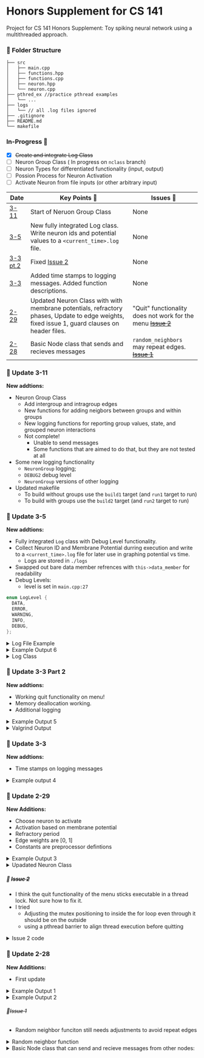 # Honors Supplement for CS 141
Project for CS 141 Honors Supplement: Toy spiking neural network using a multithreaded approach.

### 📁 Folder Structure

```
├── src
│   ├── main.cpp
│   ├── functions.hpp
│   ├── functions.cpp
│   ├── neuron.hpp
│   └── neuron.cpp
├── pthred_ex //practice pthread examples
│   └── ...
├── logs 
│   └── // all .log files ignored 
├── .gitignore
├── README.md
└── makefile

```

### In-Progress 🚀
- [x] ~~Create and integrate Log Class~~
- [ ] Neuron Group Class ( In progress on `nclass` branch)
- [ ] Neuron Types for differentiated functionality (input, output)
- [ ] Possion Process for Neuron Activation
- [ ] Activate Neuron from file inputs (or other arbitrary input)

| Date  | Key Points 🔑   |  Issues 🐛   |
|--------------- | --------------- |--------------- |
| [3-11](#-update-3-11)   | Start of Neruon Group Class| None |
| [3-5](#-update-3-5)   | New fully integrated Log class. Write neuron ids and potential values to a `<current_time>.log` file. | None |
| [3-3 pt.2](#-update-3-3-part-2)   | Fixed [Issue 2](#-issue-2)| None |
| [3-3](#-update-3-3)   | Added time stamps to logging messages. Added function descriptions.| None |
| [2-29](#-update-2-29)   | Updated Neuron Class with with membrane potentials, refractory phases, Update to edge weights, fixed issue 1, guard clauses on header files.   | "Quit" functionality does not work for the menu [~~Issue 2~~](#-issue-2)|
| [2-28](#-update-2-28)   | Basic Node class that sends and recieves messages   | `random_neighbors` may repeat edges. [~~Issue 1~~](#-issue-1)|

### 📌 Update 3-11
**New addtions:**
- Neuron Group Class
    - Add intergroup and intragroup edges
    - New functions for adding neigbors between groups and within groups
    - New logging functions for reporting group values, state, and grouped neuron interactions
    - Not complete!
        - Unable to send messages
        - Some functions that are aimed to do that, but they are not tested at all
- Some new logging functionality
    - `NeuronGroup` logging; 
    - `DEBUG2` debug level
    - `NeuronGroup` versions of other logging
- Updated makefile
    - To build without groups use the `build1` target (and `run1` target to run)
    - To build with groups use the `build2` target (and `run2` target to run)
### 📌 Update 3-5
**New addtions:**
- Fully integrated `Log` class with Debug Level functionality. 
- Collect Neuron ID and Membrane Potential durring execution and write to a `<current_time>.log` file for later use in graphing potential vs time. 
    - Logs are stored in `./logs` 
- Swapped out bare data member refrences with `this->data_member` for readability
- Debug Levels:
    - level is set in `main.cpp:27`
```cpp
enum LogLevel { 
  DATA,
  ERROR,
  WARNING,
  INFO,
  DEBUG,
};
```



<details>
<summary>Log File Example</summary>
<br>

- Format is "time neuron_id memabrane_potential"
```
1709662312.633490 1 -55.000000
1709662317.948280 2 -55.000000
1709662314.449250 3 -55.000000
1709662314.452480 2 -106.695394
1709662314.455150 5 -90.316228
1709662314.457940 6 -92.203995
1709662314.158270 4 -55.000000
1709662321.825460 5 -90.316228
1709662320.091510 6 -92.203995
1709662318.345790 1 -55.000000
```
</details>

<details>
<summary> Example Output 6 </summary>
<br>

```
Adding Neurons
----------------

[1709787252:721647] [Info] Neuron 1 added: inhibitory
[1709787252:721652] [Info] Neuron 2 added: inhibitory
[1709787252:721654] [Info] Neuron 3 added: excitatory
[1709787252:721655] [Info] Neuron 4 added: excitatory
[1709787252:721657] [Info] Neuron 5 added: inhibitory
[1709787252:721659] [Info] Neuron 6 added: excitatory

Adding Random Edges
--------------------------

[1709787252:721663] [Info] Edge from Neuron 3 to Neuron 4 added.
[1709787252:721670] [Info] Edge from Neuron 4 to Neuron 5 added.
[1709787252:721673] [Info] Edge from Neuron 3 to Neuron 2 added.
[1709787252:721676] [Info] Edge from Neuron 1 to Neuron 5 added.
[1709787252:721680] [Info] Edge from Neuron 4 to Neuron 6 added.

[1709787252:721815] [Info] Neuron 1 is waiting
[1709787252:721907] [Info] Neuron 3 is waiting
[1709787252:722201] [Info] Neuron 2 is waiting
[1709787252:722283] [Info] Neuron 6 is waiting
[1709787252:722379] [Info] Neuron 5 is waiting
[1709787252:722471] [Info] Neuron 4 is waiting

Activate neuron ( or [-1] to quit )
 Neuron 1
 Neuron 2
 Neuron 3
 Neuron 4
 Neuron 5
 Neuron 6
Input: 1

[1709787256:21207] [Info] Neuron 1 is activated, accumulated equal to -55.0000
[1709787256:21345] [Info] Neuron 1 is sending a mesage to Neuron 5
[1709787256:21569] [Info] Message from Neuron 1 to Neuron 5 is -43.278355
[1709787256:21765] [Info] Neuron 5 is activated, accumulated equal to -98.2783
[1709787256:21869] [Info] Neuron 5 does not have any neighbors
[1709787256:22018] [Info] Neuron 5 is waiting
[1709787256:21929] [Info] Neuron 1 fired, entering refractory phase
[1709787256:22238] [Info] Neuron 1 portential set to -70.0000
[1709787256:24797] [Info] Neuron 1 completed refractory phase, running
[1709787256:24959] [Info] Neuron 1 is waiting
```

</details>

<details>

<summary> Log Class </summary>
<br>

```cpp
using std::vector;

enum LogLevel {
  DATA,
  ERROR,
  WARNING,
  INFO,
  DEBUG,
};

extern LogLevel level;

class Log {
public:
  // constructor

  void add_data(int id, double data);

  void write_data(const char *filesname = "./logs/%ld.log");

  void log(LogLevel level, const char *message, std::ostream &os = std::cout);

  void log_neuron_state(LogLevel level, const char *message, int id);

  void log_neuron_interaction(LogLevel level, const char *message, int id1,
                              int id2);
  void log_neuron_interaction(LogLevel level, const char *message, int id1,
                              int id2, double value);
  void log_neuron_value(LogLevel level, const char *message, int id,
                        double accumulated);
  void log_neuron_type(LogLevel level, const char *message, int id,
                       const char *type);

private:
  vector<double> time;
  vector<double> data;
  vector<int> id;
};
```

</details>

### 📌 Update 3-3 Part 2

**New addtions:**
- Working quit functionality on menu! 
- Memory deallocation working.
- Additional logging

<details>
<summary> Example Output 5 </summary>
<br>


``` text
Time format is |HH:MM:SS:mircroseconds|

Adding Neurons
----------------

|14:30:0:926336| Neuron 1 added (excitatory type)
|14:30:0:926380| Neuron 2 added (excitatory type)
|14:30:0:926383| Neuron 3 added (inhibitory type)

Adding Random Edges
--------------------------

|14:30:0:926387| Edge from Neuron 2 to Neuron 3 added
|14:30:0:926391| Neuron 2 added to _presynaptic of Neuron 3
|14:30:0:926416| Neuron 2 is connected to:
|14:30:0:926481| - Neuron3
|14:30:0:926487| Edge from Neuron 1 to Neuron 2 added
|14:30:0:926491| Neuron 1 added to _presynaptic of Neuron 2

|14:30:0:926609| Neuron 1 is waiting
|14:30:0:926647| Neuron 3 is waiting
|14:30:0:926870| Neuron 2 is waiting

Activate neuron ( or [-1] to quit )
 Neuron 1
 Neuron 2
 Neuron 3
Input: 1

|14:30:7:536435| Neuron 1 is activated, accumulated equal to -55
|14:30:7:536569| Neuron 1 is sending a message to Neuron 2
|14:30:7:536580| Accumulated value for Neuron 1 is -55
|14:30:7:536587| Weight for Neuron 1 to Neuron 2 is 0.517304
|14:30:7:536596| Neuron 1 modifier is -1
|14:30:7:536602| Message is 28.4517
|14:30:7:536788| Neuron 2 is activated, accumulated equal to -26.5483
|14:30:7:536944| Neuron 2 is sending a message to Neuron 3
|14:30:7:536964| Accumulated value for Neuron 2 is -26.5483
|14:30:7:536964| Neuron 1 fired, entering refractory phase
|14:30:7:537079| Neuron 1 potential set to -70
|14:30:7:536983| Weight for Neuron 2 to Neuron 3 is 0.352867
|14:30:7:537319| Neuron 2 modifier is -1
|14:30:7:537327| Message is 9.36803
|14:30:7:537535| Neuron 3 is activated, accumulated equal to -45.632
|14:30:7:537721| Neuron 3 does not have any neigbors!
|14:30:7:537742| Neuron 3 is waiting
|14:30:7:537744| Neuron 2 fired, entering refractory phase
|14:30:7:537842| Neuron 2 potential set to -70
|14:30:7:539698| Neuron 1 completed refractory phase, running
|14:30:7:539861| Neuron 1 is waiting
|14:30:7:540311| Neuron 2 completed refractory phase, running
|14:30:7:540440| Neuron 2 is waiting

Activate neuron ( or [-1] to quit )
 Neuron 1
 Neuron 2
 Neuron 3
Input: 3

|14:30:10:979676| Neuron 3 is activated, accumulated equal to -45.632
|14:30:10:979797| Neuron 3 does not have any neigbors!
|14:30:10:979805| Neuron 3 is waiting

Activate neuron ( or [-1] to quit )
 Neuron 1
 Neuron 2
 Neuron 3
Input: -1

|14:30:15:945951| Exiting...
|14:30:15:946038| Neuron 1 is exiting
|14:30:15:946054| Neuron 2 is exiting
|14:30:15:946085| Neuron 3 is exiting

Final Neuron Values
-------------------

|14:30:15:946269| Neuron 1: -70
|14:30:15:946316| Neuron 2: -70
|14:30:15:946354| Neuron 3: -45.632

Deallocation
------------

|14:30:15:946390| Deleting Neuron 1
|14:30:15:946397| Deleting Neuron 2
|14:30:15:946400| Deleting Neuron 3
```
</details>

<details>
<summary>Valgrind Output</summary>
<br>

- No Memory Leaks
```
==229124==
==229124== HEAP SUMMARY:
==229124==     in use at exit: 0 bytes in 0 blocks
==229124==   total heap usage: 54 allocs, 54 frees, 86,137 bytes allocated
==229124==
==229124== All heap blocks were freed -- no leaks are possible
==229124==
==229124== For lists of detected and suppressed errors, rerun with: -s
```
</details>

### 📌 Update 3-3

**New addtions:**
- Time stamps on logging messages

<details>
<summary> Example output 4 </summary>
<br>


``` text
Time format is |HH:MM:SS:mircroseconds|

Adding Neurons
----------------

|11:52:26:434641| Neuron 1 added (excitatory type)
|11:52:26:434669| Neuron 2 added (inhibitory type)
|11:52:26:434672| Neuron 3 added (excitatory type)
|11:52:26:434674| Neuron 4 added (inhibitory type)
|11:52:26:434676| Neuron 5 added (excitatory type)
|11:52:26:434679| Neuron 6 added (excitatory type)

Adding Random Edges
--------------------------

|11:52:26:434707| Edge from Neuron 1 to Neuron 5 added
|11:52:26:434734| Neuron 1 added to _presynaptic of Neuron 5
|11:52:26:434742| Neuron 5 has connections from
|11:52:26:434746| - Neuron1
|11:52:26:434768| Edge from Neuron 5 to Neuron 2 added
|11:52:26:434774| Neuron 5 added to _presynaptic of Neuron 2
|11:52:26:434797| Edge from Neuron 3 to Neuron 6 added
|11:52:26:434804| Neuron 3 added to _presynaptic of Neuron 6
|11:52:26:434827| Neuron 2 has connections from
|11:52:26:434832| - Neuron5
|11:52:26:434835| Edge from Neuron 4 to Neuron 2 added
|11:52:26:434838| Neuron 4 added to _presynaptic of Neuron 2
|11:52:26:434841| Neuron 5 is connected to:
|11:52:26:434843| - Neuron2
|11:52:26:434845| Neuron 5 has connections from
|11:52:26:434847| - Neuron1
|11:52:26:434849| Neuron 6 has connections from
|11:52:26:434851| - Neuron3
|11:52:26:434853| Edge from Neuron 5 to Neuron 6 added
|11:52:26:434856| Neuron 5 added to _presynaptic of Neuron 6

|11:52:26:434943| Neuron 1 is waiting
|11:52:26:434982| Neuron 2 is waiting
|11:52:26:435038| Neuron 3 is waiting
|11:52:26:435085| Neuron 4 is waiting
|11:52:26:435141| Neuron 5 is waiting
|11:52:26:435197| Neuron 6 is waiting


Activate neuron ( or [-1] to quit )
 Neuron 1
 Neuron 2
 Neuron 3
 Neuron 4
 Neuron 5
 Neuron 6
Input: 1

|11:52:30:499664| Neuron 1 is activated, accumulated equal to -55
|11:52:30:500392| Neuron 1 is sending a message to Neuron 5
|11:52:30:500416| Accumulated value for Neuron 1 is -55
|11:52:30:500431| Weight for Neuron 1 to Neuron 5 is 0.833798
|11:52:30:500444| Neuron 1 modifier is -1
|11:52:30:500453| Message is 45.8589
|11:52:30:500645| Neuron 5 is activated, accumulated equal to -9.14112
|11:52:30:500827| Neuron 5 is sending a message to Neuron 2
|11:52:30:500848| Accumulated value for Neuron 5 is -9.14112
|11:52:30:500860| Weight for Neuron 5 to Neuron 2 is 0.0295779
|11:52:30:500868| Neuron 5 modifier is -1
|11:52:30:500927| Message is 0.270375
|11:52:30:501054| Neuron 2 is activated, accumulated equal to -54.7296
|11:52:30:501296| Neuron 2 does not have any neigbors!
|11:52:30:501326| Neuron 2 is waiting
|11:52:30:501347| Neuron 5 is sending a message to Neuron 6
|11:52:30:501615| Accumulated value for Neuron 5 is -9.14112
|11:52:30:501765| Weight for Neuron 5 to Neuron 6 is 0.22352
|11:52:30:501922| Neuron 5 modifier is -1
|11:52:30:501952| Message is 2.04322
|11:52:30:501349| Neuron 1 fired, entering refractory phase
|11:52:30:502118| Neuron 6 is activated, accumulated equal to -52.9568
|11:52:30:502135| Neuron 1 potential set to -70|
11:52:30:502389| Neuron 6 does not have any neigbors!
|11:52:30:502682| Neuron 6 is waiting
|11:52:30:502431| Neuron 5 fired, entering refractory phase
|11:52:30:502956| Neuron 5 potential set to -70
|11:52:30:505017| Neuron 1 completed refractory phase, running
|11:52:30:505085| Neuron 1 is waiting
|11:52:30:514351| Neuron 5 completed refractory phase, running
|11:52:30:514546| Neuron 5 is waiting

Activate neuron ( or [-1] to quit )
 Neuron 1
 Neuron 2
 Neuron 3
 Neuron 4
 Neuron 5
 Neuron 6
Input: 2

|11:52:31:823041| Neuron 2 is activated, accumulated equal to -54.7296
|11:52:31:823208| Neuron 2 does not have any neigbors!
|11:52:31:823215| Neuron 2 is waiting

Activate neuron ( or [-1] to quit )
 Neuron 1
 Neuron 2
 Neuron 3
 Neuron 4
 Neuron 5
 Neuron 6
Input: 3

|11:52:32:926770| Neuron 3 is activated, accumulated equal to -55
|11:52:32:926912| Neuron 3 is sending a message to Neuron 6
|11:52:32:926932| Accumulated value for Neuron 3 is -55
|11:52:32:926944| Weight for Neuron 3 to Neuron 6 is 0.191137
|11:52:32:926952| Neuron 3 modifier is -1
|11:52:32:927043| Message is 10.5125
|11:52:32:927120| Neuron 3 fired, entering refractory phase
|11:52:32:927190| Neuron 3 potential set to -70
|11:52:32:927203| Neuron 6 is activated, accumulated equal to -42.4443
|11:52:32:927395| Neuron 6 does not have any neigbors!
|11:52:32:927481| Neuron 6 is waiting
|11:52:32:929689| Neuron 3 completed refractory phase, running
|11:52:32:929789| Neuron 3 is waiting

Activate neuron ( or [-1] to quit )
 Neuron 1
 Neuron 2
 Neuron 3
 Neuron 4
 Neuron 5
 Neuron 6
Input:

```
</details>

### 📌 Update 2-29

**New Additions:**
- Choose neuron to activate
- Activation based on membrane potential
- Refractory period
- Edge weights are [0, 1]
- Constants are preprocessor defintions

<details>
<summary> Example Output 3 </summary>
<br>


```
Neuron 1 added (inhibitory type)
Neuron 2 added (inhibitory type)
Neuron 3 added (inhibitory type)
Adding Random Neighbors
Edge from Neuron 3 to Neuron 2 added
Edge from Neuron 3 to Neuron 1 added
Neuron 1 is waiting
Neuron 2 is waiting
Neuron 3 is waiting
Activate neuron ( or [-1] to quit )
 Neuron 1
 Neuron 2
 Neuron 3
Input: 3
Neuron 3 is activated, accumulated equal to -55
Neuron 3 is sending a message to Neuron 1
Accumulated value for Neuron 3 is -55
Weight for Neuron 3 to Neuron 1 is 0.080745
Neuron 3 modifier is -1
Message is 4.44097
Neuron 1 is activated, accumulated equal to -50.559
Neuron 1 does not have any neigbors!
Neuron 1 is waiting
Neuron 3 is sending a message to Neuron 2
Accumulated value for Neuron 3 is -55
Weight for Neuron 3 to Neuron 2 is 0.694781
Neuron 3 modifier is -1
Message is 38.213
Neuron 2 is activated, accumulated equal to -16.787
Neuron 2 does not have any neigbors!
Neuron 2 is waiting
Neuron 3 fired, entering refractory phase
Neuron 3 potential set to -70
Neuron 3 completed refractory phase, running
Neuron 3 is waiting
Activate neuron ( or [-1] to quit )
 Neuron 1
 Neuron 2
 Neuron 3
Input: 3
```
- If Neuron 3 is then activated again

```
Neuron 3 is activated, accumulated equal to -70
Membrane potential for Neuron 3 is below the threshold, not firing
Neuron 3 is waiting
Activate neuron ( or [-1] to quit )
 Neuron 1
 Neuron 2
 Neuron 3
Input: 
```
- Or if a neuron without edges is activated:
```
Neuron 2 is activated, accumulated equal to -16.787
Neuron 2 does not have any neigbors!
Neuron 2 is waiting
Activate neuron ( or [-1] to quit )
 Neuron 1
 Neuron 2
 Neuron 3
Input:

```
</details>

<details>
<summary>Upadated Neuron Class</summary>
<br>

```cpp
class Neuron {
private:
  double membrane_potential = INITIAL_MEMBRANE_POTENTIAL;
  int id;

  typedef std::map<Neuron *, double> weight_map;

  weight_map _postsynaptic;
  weight_map _presynaptic;

  pthread_t thread;
  pthread_cond_t cond = PTHREAD_COND_INITIALIZER;

  bool active = false;
  bool recieved = false;

  int excit_inhib_value;

public:
  Neuron(int _id, int inhibitory);
  ~Neuron();
  void add_neighbor(Neuron *neighbor, double weight);
  void add_next(Neuron *neighbor, double weight);
  void add_previous(Neuron *neighbor, double weight);
  void *run();
  void start_thread();
  void join_thread();

  void refractory();

  void activate() { active = true; }
  void deactivate() { active = false; }

  //>>>>>>>>>>>>>> Access to private variables <<<<<<<<<<<
  pthread_cond_t *get_cond() { return &cond; }
  int get_id() { return id; }
  double get_potential() { return membrane_potential; }
  const weight_map *get_presynaptic() {
    const weight_map *p_presynaptic = &_presynaptic;
    return p_presynaptic;
  }

  const weight_map *get_postsynaptic() {
    const weight_map *p_postsynaptic = &_postsynaptic;
    return p_postsynaptic;
  }
  /*--------------------------------------------------------------*\
   *                  Thread helper:
   *    POSIX needs a void* (*)(void*) function signature
   *    This function allows us to use the run() member funciton
  \--------------------------------------------------------------*/
  static void *thread_helper(void *instance) {
    return ((Neuron *)instance)->run();
  }
};
```
</details>

##### 🐛 ~~Issue 2~~
- I think the quit functionality of the menu sticks executable in a thread lock. Not sure how to fix it.
- I tried
    - Adjusting the mutex positioning to inside the for loop even through it should be on the outside
    - using a pthread barrier to align thread execution before quitting

<details>
<summary> Issue 2 code </summary>
<br>

``` cpp
// main.cpp
while (!finish) {

// sleep for menu timing
    usleep(100000);
    cout << "Activate neuron ( or [-1] to quit )\n";
    for (Neuron *neuron : neurons) {
      cout << " Neuron " << neuron->get_id() << '\n';
    }
    cout << "Input: ";
    cin >> activate;

    if (activate == -1) {
      //locking mutex
      pthread_mutex_lock(&mutex);

      // adjusting variable
      finish = true;
      
      // signaling each neuron to pthread_exit()
      // At this point all neurons should be the in the "waiting state"
      for (Neuron *neuron : neurons) {

        // activate neuron and signal
        neuron->activate();
        pthread_cond_signal(neuron->get_cond());

      }

      // unlock
      pthread_mutex_unlock(&mutex);

    } else if (activate <= num_neurons && activate >= 0) {
      neurons[activate - 1]->activate();
      pthread_cond_signal(neurons[activate - 1]->get_cond());
    }
}

// neuron.cpp
//...
  pthread_mutex_lock(&mutex);
  while (!active) {
    cout << "Neuron " << id << " is waiting\n";
    pthread_cond_wait(&cond, &mutex);
  }

  if (finish) {
    pthread_exit(NULL);
  }

  pthread_mutex_unlock(&mutex);
//...
```
</details>


### 📌 Update 2-28

**New Additions:**
- First update
<details>
<summary> Example Output 1 </summary>
<br>

```
Node 1 added
Node 2 added
Node 3 added
Adding Random Neighbors
Edge from Node 1 to Node 2 added
Edge from Node 2 to Node 3 added
Node 1 is waiting
Node 3 is waiting
Node 1 is activated, setting accumulated to 1
Node 1 is running
Node 1 is sending a message to Node2
Accumulated value for Node 1 is 1
Weight for Node 1 to Node 2 is 4
Message is 4
Node 2 is activated, setting accumulated to 4
Node 2 is running
Node 2 is sending a message to Node3
Accumulated value for Node 2 is 4
Weight for Node 2 to Node 3 is 3
Message is 12
Node 3 is activated, setting accumulated to 12
Node 3 is running
Total Value is 12
```
</details>

<details>
<summary> Example Output 2 </summary>
<br>

```
Node 1 added
Node 2 added
Node 3 added
Edge from Node 1 to Node 2 added
Edge from Node 1 to Node 3 added
Node 1 is waiting
Node 2 is waiting
Node 3 is waiting
Activate? 1
Node 1 is activated, accumulated set to 1
Node 1 is running
Node 1 is sending a message to Node 2
Accumulated value for Node 1 is 1
Weight for Node 1 to Node 2 is 3
Message is 3
Node 2 is activated, accumulated set to 3
Node 2 is running
Node 2 does not have any neigbors!
Node 1 is sending a message to Node 3
Accumulated value for Node 1 is 1
Weight for Node 1 to Node 3 is 2
Message is 2
Node 3 is activated, accumulated set to 2
Node 3 is running
Node 3 does not have any neigbors!
Node 1 has an accumulated value of 1
Node 2 has an accumulated value of 3
Node 3 has an accumulated value of 2
```
</details>

###### 🐛~~Issue 1~~
- Random neighbor funciton still needs adjustments to avoid repeat edges
<details>
<summary> Random neighbor function </summary>
<br>


```cpp
void random_neighbors(vector<Node *> nodes, int number_neighbors) {
  cout << "Adding Random Neighbors\n";
  int size = nodes.size();
  int i = 0;
  while (i < number_neighbors) {
    int from = rand() % size;
    int to = rand() % size;
    if (from == to) {
      continue;
    }
    nodes[from]->add_neighbor(nodes[to], rand() % 5 + 1);
    i++;
  }
}
```
</details>

<details>
<summary>Basic Node class that can send and recieve messages from other nodes:</summary>
<br>

```cpp
class Node {
private:
  double accumulated = 4;
  int id;
  std::map<Node *, double> neighbors;
  pthread_t thread;
  pthread_cond_t cond;
  bool active = false;
  bool recieved = false;

public:
  Node(int _id) : id(_id) {}
  ~Node();
  void add_neighbor(Node *neighbor, double weight);
  void *run();
  void start_thread();
  void join_thread();

  void activate() { active = true; }
  void deactivate() { active = false; }

  //>>>>>>>>>>>>>> Access to private variables <<<<<<<<<<<
  pthread_cond_t *get_cond() { return &cond; }
  int get_id() { return id; }
  double get_accumulated() { return accumulated; }

  /*--------------------------------------------------------------*\
   *                  Thread helper:
   *    POSIX needs a void* (*)(void*) function signature
   *    This function allows us to use the run() member funciton
  \--------------------------------------------------------------*/
  static void *thread_helper(void *instance) {
    return ((Node *)instance)->run();
  }
};
```
</details>


